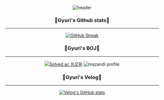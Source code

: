<div align="center">
  
![header](https://capsule-render.vercel.app/api?type=waving&color=ead1dc&height=150&section=header&text=GyuriKim's%20Github&fontColor=ffffff&fontSize=50&animation=twinkling&fontAlignY=55)

</div>
<div align = "center">
  
### 🌟Gyuri's Github stats🌟
---
[![GitHub Streak](https://streak-stats.demolab.com?user=GyuriKimgr&theme=rose&hide_border=true)](https://git.io/streak-stats)

### 💫Gyuri's BOJ💫
---
[![Solved.ac
프로필](http://mazassumnida.wtf/api/v2/generate_badge?boj=kls1211)](https://solved.ac/{kls1211})
![mazandi profile](http://mazandi.herokuapp.com/api?handle=kls1211&theme=warm)

### 🎀Gyuri's Velog🎀
---
[![Velog's GitHub stats](https://velog-readme-stats.vercel.app/api?name=darin)](https://velog.io/@darin)
</div>

